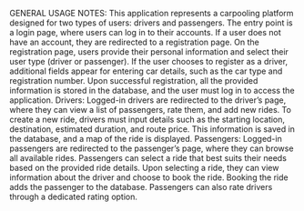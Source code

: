 GENERAL USAGE NOTES:
This application represents a carpooling platform designed for two types of users: drivers and passengers.
The entry point is a login page, where users can log in to their accounts. If a user does not have an account, they are redirected to a registration page. On the registration page, 
users provide their personal information and select their user type (driver or passenger). If the user chooses to register as a driver, additional fields appear for entering car details,
such as the car type and registration number.
Upon successful registration, all the provided information is stored in the database, and the user must log in to access the application.
Drivers:
Logged-in drivers are redirected to the driver’s page, where they can view a list of passengers, rate them, and add new rides. To create a new ride, drivers must input details such as
the starting location, destination, estimated duration, and route price. This information is saved in the database, and a map of the ride is displayed.
Passengers:
Logged-in passengers are redirected to the passenger’s page, where they can browse all available rides. Passengers can select a ride that best suits their needs based on the provided ride details.
Upon selecting a ride, they can view information about the driver and choose to book the ride. Booking the ride adds the passenger to the database. Passengers can also rate drivers through a dedicated 
rating option.

